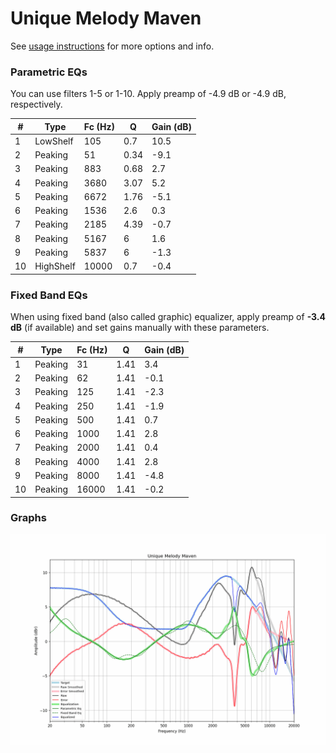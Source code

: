 # Unique Melody Maven
See [usage instructions](https://github.com/jaakkopasanen/AutoEq#usage) for more options and info.

### Parametric EQs
You can use filters 1-5 or 1-10. Apply preamp of -4.9 dB or -4.9 dB, respectively.

|   # | Type      |   Fc (Hz) |    Q |   Gain (dB) |
|-----|-----------|-----------|------|-------------|
|   1 | LowShelf  |       105 | 0.7  |        10.5 |
|   2 | Peaking   |        51 | 0.34 |        -9.1 |
|   3 | Peaking   |       883 | 0.68 |         2.7 |
|   4 | Peaking   |      3680 | 3.07 |         5.2 |
|   5 | Peaking   |      6672 | 1.76 |        -5.1 |
|   6 | Peaking   |      1536 | 2.6  |         0.3 |
|   7 | Peaking   |      2185 | 4.39 |        -0.7 |
|   8 | Peaking   |      5167 | 6    |         1.6 |
|   9 | Peaking   |      5837 | 6    |        -1.3 |
|  10 | HighShelf |     10000 | 0.7  |        -0.4 |

### Fixed Band EQs
When using fixed band (also called graphic) equalizer, apply preamp of **-3.4 dB** (if available) and set gains manually with these parameters.

|   # | Type    |   Fc (Hz) |    Q |   Gain (dB) |
|-----|---------|-----------|------|-------------|
|   1 | Peaking |        31 | 1.41 |         3.4 |
|   2 | Peaking |        62 | 1.41 |        -0.1 |
|   3 | Peaking |       125 | 1.41 |        -2.3 |
|   4 | Peaking |       250 | 1.41 |        -1.9 |
|   5 | Peaking |       500 | 1.41 |         0.7 |
|   6 | Peaking |      1000 | 1.41 |         2.8 |
|   7 | Peaking |      2000 | 1.41 |         0.4 |
|   8 | Peaking |      4000 | 1.41 |         2.8 |
|   9 | Peaking |      8000 | 1.41 |        -4.8 |
|  10 | Peaking |     16000 | 1.41 |        -0.2 |

### Graphs
![](./Unique%20Melody%20Maven.png)
